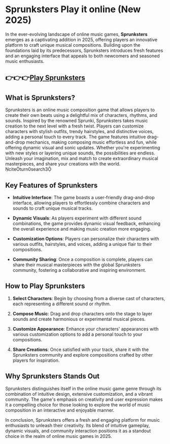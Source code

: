# Sprunksters Play it online (New 2025)
In the ever-evolving landscape of online music games, **Sprunksters** emerges as a captivating addition in 2025, offering players an innovative platform to craft unique musical compositions. Building upon the foundations laid by its predecessors, Sprunksters introduces fresh features and an engaging interface that appeals to both newcomers and seasoned music enthusiasts.
## 👉👉👉[Play Sprunksters](https://sprunkiall.com/sprunksters.html)

## What is Sprunksters?

Sprunksters is an online music composition game that allows players to create their own beats using a delightful mix of characters, rhythms, and sounds. Inspired by the renowned Sprunki, Sprunksters takes music creation to the next level with a fresh twist. Players can customize characters with stylish outfits, trendy hairstyles, and distinctive voices, adding a personal touch to every track. The game features intuitive drag-and-drop mechanics, making composing music effortless and fun, while offering dynamic visual and sonic updates. Whether you're experimenting with new styles or layering unique sounds, the possibilities are endless. Unleash your imagination, mix and match to create extraordinary musical masterpieces, and share your creations with the world. citeturn0search3

## Key Features of Sprunksters

- **Intuitive Interface**: The game boasts a user-friendly drag-and-drop interface, allowing players to effortlessly combine characters and sounds to craft unique musical tracks.

- **Dynamic Visuals**: As players experiment with different sound combinations, the game provides dynamic visual feedback, enhancing the overall experience and making music creation more engaging.

- **Customization Options**: Players can personalize their characters with various outfits, hairstyles, and voices, adding a unique flair to their compositions.

- **Community Sharing**: Once a composition is complete, players can share their musical masterpieces with the global Sprunksters community, fostering a collaborative and inspiring environment.

## How to Play Sprunksters

1. **Select Characters**: Begin by choosing from a diverse cast of characters, each representing a different sound or rhythm.

2. **Compose Music**: Drag and drop characters onto the stage to layer sounds and create harmonious or experimental musical pieces.

3. **Customize Appearance**: Enhance your characters' appearances with various customization options to add a personal touch to your compositions.

4. **Share Creations**: Once satisfied with your track, share it with the Sprunksters community and explore compositions crafted by other players for inspiration.

## Why Sprunksters Stands Out

Sprunksters distinguishes itself in the online music game genre through its combination of intuitive design, extensive customization, and a vibrant community. The game's emphasis on creativity and user expression makes it a compelling choice for those looking to explore the world of music composition in an interactive and enjoyable manner.

In conclusion, Sprunksters offers a fresh and engaging platform for music enthusiasts to unleash their creativity. Its blend of intuitive gameplay, dynamic visuals, and community interaction positions it as a standout choice in the realm of online music games in 2025. 
